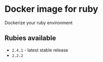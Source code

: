 # Docker image for ruby

Dockerize your ruby environment

## Rubies available

* `2.4.1` - latest stable release
* `2.2.2`
